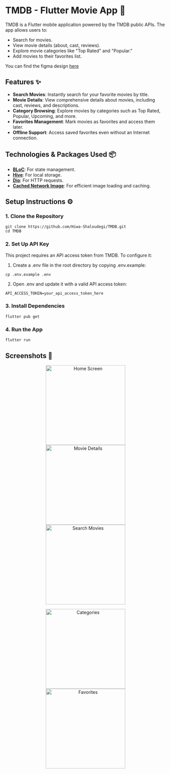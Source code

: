 # TMDB - Flutter Movie App 🎥  
TMDB is a Flutter mobile application powered by the TMDB public APIs. The app allows users to:  
- Search for movies.  
- View movie details (about, cast, reviews).  
- Explore movie categories like "Top Rated" and "Popular."  
- Add movies to their favorites list.  

You can find the figma design [here](https://www.figma.com/design/yPDLLKcSnAsc11GmIz78m6/MovieDB?node-id=347-862&t=yYU3GhVvLTtyrutu-1)

## Features ✨  
- **Search Movies**: Instantly search for your favorite movies by title.  
- **Movie Details**: View comprehensive details about movies, including cast, reviews, and descriptions.  
- **Category Browsing**: Explore movies by categories such as Top Rated, Popular, Upcoming, and more.  
- **Favorites Management**: Mark movies as favorites and access them later.  
- **Offline Support**: Access saved favorites even without an Internet connection.  

## Technologies & Packages Used 📦  

- **[BLoC](https://pub.dev/packages/flutter_bloc)**: For state management.  
- **[Hive](https://pub.dev/packages/hive)**: For local storage.  
- **[Dio](https://pub.dev/packages/dio)**: For HTTP requests.  
- **[Cached Network Image](https://pub.dev/packages/cached_network_image)**: For efficient image loading and caching.  


## Setup Instructions ⚙️  

### 1. Clone the Repository 
```
git clone https://github.com/Hiwa-Shaloudegi/TMDB.git
cd TMDB
```

### 2. Set Up API Key 
This project requires an API access token from TMDB. To configure it:

1. Create a .env file in the root directory by copying .env.example:
```
cp .env.example .env
```
2. Open .env and update it with a valid API access token:
```
API_ACCESS_TOKEN=your_api_access_token_here
```

### 3. Install Dependencies
```
flutter pub get
```

### 4. Run the App
```
flutter run
```

## Screenshots 📸  

<p align="center">
  <img src="https://github.com/user-attachments/assets/3a98ec0f-901b-4674-924a-98edc8eb69d3" width="250" alt="Home Screen" hspace="4" />
  <img src="https://github.com/user-attachments/assets/1511a44a-8d8d-4c47-9557-97c47250859e" width="250" alt="Movie Details" hspace="4" />
  <img src="https://github.com/user-attachments/assets/0ce78694-34d4-4295-8be3-51533eda860c" width="250" alt="Search Movies" hspace="4" />
</p>

<p align="center">
  <img src="https://github.com/user-attachments/assets/4933b8f2-7e68-4e4d-b11b-ff7b4bc85255" width="250" alt="Categories" hspace="4" />
  <img src="https://github.com/user-attachments/assets/69261b22-4b10-49cc-b4af-874740f649a0" width="250" alt="Favorites" hspace="4" />
</p>



